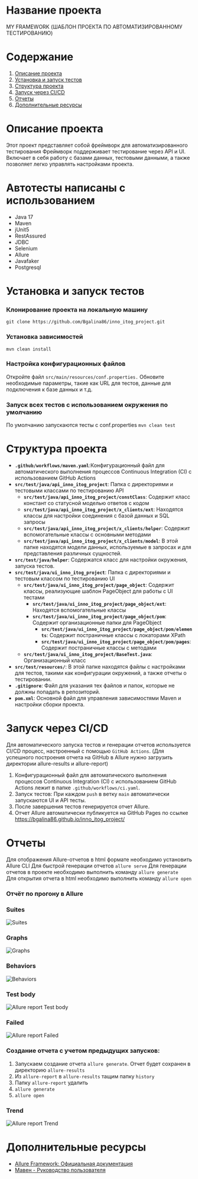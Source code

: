 # Название проекта
MY FRAMEWORK (ШАБЛОН ПРОЕКТА ПО АВТОМАТИЗИРОВАННОМУ ТЕСТИРОВАНИЮ)

# Содержание
1. [Описание проекта](#описание-проекта)
2. [Установка и запуск тестов](#установка-и-запуск-тестов)
3. [Структура проекта](#структура-проекта)
4. [Запуск через CI/CD](#запуск-через-CI/CD)
5. [Отчеты](#отчеты)
6. [Дополнительные ресурсы](#дополнительные_ресурсы)

# Описание проекта
Этот проект представляет собой фреймворк для автоматизированного тестирования
Фреймворк поддерживает тестирование через API и UI.
Включает в себя работу с базами данных, тестовыми данными, а также позволяет легко управлять настройками проекта.

# Автотесты написаны с использованием
- Java 17
- Maven
- jUnit5
- RestAssured
- JDBC
- Selenium
- Allure
- Javafaker
- Postgresql

# Установка и запуск тестов
### Клонирование проекта на локальную машину
`git clone https://github.com/Bgalina86/inno_itog_project.git`
### Установка зависимостей
`mvn clean install`
### Настройка конфигурационных файлов
Откройте файл `src/main/resources/conf.properties.`
Обновите необходимые параметры, такие как URL для тестов, данные для подключения к базе данных и т.д.
### Запуск всех тестов с использованием окружения по умолчанию
По умолчанию запускаются тесты с conf.properties
`mvn clean test`
# Структура проекта
- **`.github/workflows/maven.yaml`**:Конфигурационный файл для автоматического выполнения процессов Continuous Integration (CI) с использованием GitHub Actions
- **`src/test/java/api_inno_itog_project`**: Папка с директориями и тестовыми классами по тестированию API
   - **`src/test/java/api_inno_itog_project/constClass`**: Содержит класс констант со статусной моделью ответов с кодом
   - **`src/test/java/api_inno_itog_project/x_clients/ext`**: Находятся классы для настройки соединения с базой данных и SQL запросы
   - **`src/test/java/api_inno_itog_project/x_clients/helper`**: Содержит вспомогательные классы с основными методами
   - **`src/test/java/api_inno_itog_project/x_clients/model`**: В этой папке находятся модели данных, используемые в запросах и для представления различных сущностей.
- **`src/test/java/helper`**: Содержатся класс для настройки окружения, запуска тестов.
- **`src/test/java/ui_inno_itog_project`**: Папка с директориями и тестовым классом по тестированию UI
   - **`src/test/java/ui_inno_itog_project/page_object`**: Содержит классы, реализующие шаблон PageObject для работы с UI тестами
      - **`src/test/java/ui_inno_itog_project/page_object/ext`**: Находятся вспомогательные классы  
      - **`src/test/java/ui_inno_itog_project/page_object/pom`**: Содержит организационные папки для PageObject 
         - **`src/test/java/ui_inno_itog_project/page_object/pom/elements`**: Содержит постраничные классы с локаторами XPath
         - **`src/test/java/ui_inno_itog_project/page_object/pom/pages`**: Содержит постраничные классы с методами
   - **`src/test/java/ui_inno_itog_project/BaseTest.java`**: Организационный класс
- **`src/test/resources/`**: В этой папке находятся файлы с настройками для тестов, такими как конфигурации окружений, а также отчеты о тестировании.
- **`.gitignore`**: Файл для указания тех файлов и папок, которые не должны попадать в репозиторий.
- **`pom.xml`**: Основной файл для управления зависимостями Maven и настройки сборки проекта.

# Запуск через CI/CD
Для автоматического запуска тестов и генерации отчетов используется CI/CD процесс,
настроенный с помощью `GitHub Actions`. (Для успешного построения отчета на GitHub в Allure нужно загрузить директории allure-results и allure-report)
1. Конфигурационный файл для автоматического выполнения процессов Continuous Integration (CI) с использованием GitHub Actions лежит в папке `.github/workflows/ci.yaml`.
2. Запуск тестов:
   При каждом `push` в ветку `main` автоматически запускаются UI и API тесты.
3. После завершения тестов генерируется отчет Allure.
4. Отчет Allure автоматически публикуется на GitHub Pages по ссылке https://bgalina86.github.io/inno_itog_project/

# Отчеты
Для отображения Allure-отчетов в html формате необходимо установить Allure CLI 
Для быстрой генерации отчетов `allure serve`
Для генерации отчетов в проекте необходимо выполнить команду `allure generate`  
Для открытия отчета в html необходимо выполнить команду `allure open`

### Отчёт по прогону в Allure
### Suites
![Suites](./src/test/resources/img/Allure_report_Suites.jpg)

### Graphs
![Graphs](./src/test/resources/img/Allure_report_Graphs.jpg)

### Behaviors
![Behaviors](./src/test/resources/img/Allure_report_Behaviors.jpg)

### Test body
![Allure report Test body](./src/test/resources/img/Allure_report_Test_body.jpg)

### Failed
![Allure report Failed](./src/test/resources/img/Allure_report_Failed.jpg)

### Создание отчета с учетом предыдущих запусков:
1. Запускаем создание отчета `allure generate`. Отчет будет сохранен в директорию `allure-results`
2. Из `allure-report` в `allure-results` тащим папку `history`
3. Папку `allure-report` удалить
4. `allure generate`
5. `allure open`

### Trend
![Allure report Trend](./src/test/resources/img/Allure_report_Trend.jpg)

# Дополнительные ресурсы
- [Allure Framework: Официальная документация](https://allure.qatools.ru/)
- [Мавен - Руководство пользователя](https://maven.apache.org/guides/)


